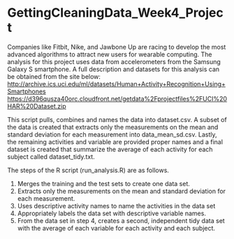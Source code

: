 # GettingCleaningData_Week4_Project
Companies like Fitbit, Nike, and Jawbone Up are racing to develop the most advanced algorithms to attract new users for wearable computing. The analysis for this project uses data from accelerometers from the Samsung Galaxy S smartphone. A full description and datasets for this analysis can be obtained from the site below:
http://archive.ics.uci.edu/ml/datasets/Human+Activity+Recognition+Using+Smartphones
https://d396qusza40orc.cloudfront.net/getdata%2Fprojectfiles%2FUCI%20HAR%20Dataset.zip

This script pulls, combines and names the data into dataset.csv.  A subset of the data is created that extracts only the measurements on the mean and standard deviation for each measurement into data_mean_sd.csv.  Lastly, the remaining activities and variable are provided proper names and a final dataset is created that summarize the average of each activity for each subject called dataset_tidy.txt.

The steps of the R script (run_analysis.R) are as follows.

1. Merges the training and the test sets to create one data set.
2. Extracts only the measurements on the mean and standard deviation for each measurement.
3. Uses descriptive activity names to name the activities in the data set
4. Appropriately labels the data set with descriptive variable names.
5. From the data set in step 4, creates a second, independent tidy data set with the average of each variable for each activity and each subject.
